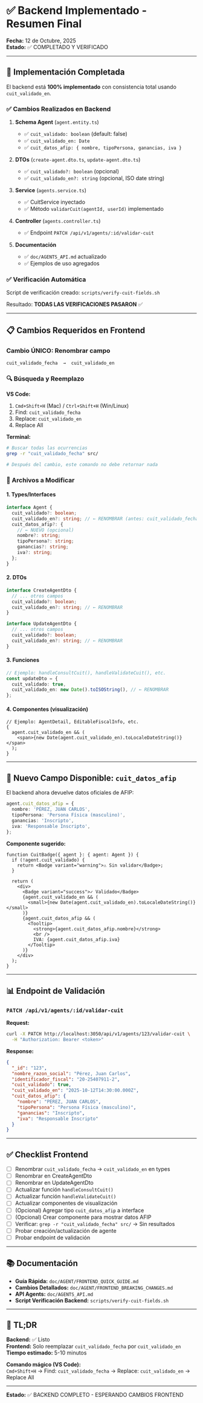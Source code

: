 # ✅ Backend Implementado - Resumen Final

**Fecha:** 12 de Octubre, 2025  
**Estado:** ✅ COMPLETADO Y VERIFICADO

---

## 🎯 Implementación Completada

El backend está **100% implementado** con consistencia total usando `cuit_validado_en`.

### ✅ Cambios Realizados en Backend

1. **Schema Agent** (`agent.entity.ts`)
   - ✅ `cuit_validado: boolean` (default: false)
   - ✅ `cuit_validado_en: Date`
   - ✅ `cuit_datos_afip: { nombre, tipoPersona, ganancias, iva }`

2. **DTOs** (`create-agent.dto.ts`, `update-agent.dto.ts`)
   - ✅ `cuit_validado?: boolean` (opcional)
   - ✅ `cuit_validado_en?: string` (opcional, ISO date string)

3. **Service** (`agents.service.ts`)
   - ✅ CuitService inyectado
   - ✅ Método `validarCuit(agentId, userId)` implementado

4. **Controller** (`agents.controller.ts`)
   - ✅ Endpoint `PATCH /api/v1/agents/:id/validar-cuit`

5. **Documentación**
   - ✅ `doc/AGENTS_API.md` actualizado
   - ✅ Ejemplos de uso agregados

### ✅ Verificación Automática

Script de verificación creado: `scripts/verify-cuit-fields.sh`

Resultado: **TODAS LAS VERIFICACIONES PASARON** ✅

---

## 📋 Cambios Requeridos en Frontend

### Cambio ÚNICO: Renombrar campo

```
cuit_validado_fecha  →  cuit_validado_en
```

### 🔍 Búsqueda y Reemplazo

**VS Code:**

1. `Cmd+Shift+H` (Mac) / `Ctrl+Shift+H` (Win/Linux)
2. Find: `cuit_validado_fecha`
3. Replace: `cuit_validado_en`
4. Replace All

**Terminal:**

```bash
# Buscar todas las ocurrencias
grep -r "cuit_validado_fecha" src/

# Después del cambio, este comando no debe retornar nada
```

### 📝 Archivos a Modificar

#### 1. Types/Interfaces

```typescript
interface Agent {
  cuit_validado?: boolean;
  cuit_validado_en?: string; // ← RENOMBRAR (antes: cuit_validado_fecha)
  cuit_datos_afip?: {
    // ← NUEVO (opcional)
    nombre?: string;
    tipoPersona?: string;
    ganancias?: string;
    iva?: string;
  };
}
```

#### 2. DTOs

```typescript
interface CreateAgentDto {
  // ... otros campos
  cuit_validado?: boolean;
  cuit_validado_en?: string; // ← RENOMBRAR
}

interface UpdateAgentDto {
  // ... otros campos
  cuit_validado?: boolean;
  cuit_validado_en?: string; // ← RENOMBRAR
}
```

#### 3. Funciones

```typescript
// Ejemplo: handleConsultCuit(), handleValidateCuit(), etc.
const updateDto = {
  cuit_validado: true,
  cuit_validado_en: new Date().toISOString(), // ← RENOMBRAR
};
```

#### 4. Componentes (visualización)

```tsx
// Ejemplo: AgentDetail, EditableFiscalInfo, etc.
{
  agent.cuit_validado_en && (
    <span>{new Date(agent.cuit_validado_en).toLocaleDateString()}</span>
  );
}
```

---

## 🎁 Nuevo Campo Disponible: `cuit_datos_afip`

El backend ahora devuelve datos oficiales de AFIP:

```typescript
agent.cuit_datos_afip = {
  nombre: 'PÉREZ, JUAN CARLOS',
  tipoPersona: 'Persona Física (masculino)',
  ganancias: 'Inscripto',
  iva: 'Responsable Inscripto',
};
```

**Componente sugerido:**

```tsx
function CuitBadge({ agent }: { agent: Agent }) {
  if (!agent.cuit_validado) {
    return <Badge variant="warning">⚠ Sin validar</Badge>;
  }

  return (
    <div>
      <Badge variant="success">✓ Validado</Badge>
      {agent.cuit_validado_en && (
        <small>{new Date(agent.cuit_validado_en).toLocaleDateString()}</small>
      )}
      {agent.cuit_datos_afip && (
        <Tooltip>
          <strong>{agent.cuit_datos_afip.nombre}</strong>
          <br />
          IVA: {agent.cuit_datos_afip.iva}
        </Tooltip>
      )}
    </div>
  );
}
```

---

## 📊 Endpoint de Validación

### `PATCH /api/v1/agents/:id/validar-cuit`

**Request:**

```bash
curl -X PATCH http://localhost:3050/api/v1/agents/123/validar-cuit \
  -H "Authorization: Bearer <token>"
```

**Response:**

```json
{
  "_id": "123",
  "nombre_razon_social": "Pérez, Juan Carlos",
  "identificador_fiscal": "20-25407911-2",
  "cuit_validado": true,
  "cuit_validado_en": "2025-10-12T14:30:00.000Z",
  "cuit_datos_afip": {
    "nombre": "PÉREZ, JUAN CARLOS",
    "tipoPersona": "Persona Física (masculino)",
    "ganancias": "Inscripto",
    "iva": "Responsable Inscripto"
  }
}
```

---

## ✅ Checklist Frontend

- [ ] Renombrar `cuit_validado_fecha` → `cuit_validado_en` en types
- [ ] Renombrar en CreateAgentDto
- [ ] Renombrar en UpdateAgentDto
- [ ] Actualizar función `handleConsultCuit()`
- [ ] Actualizar función `handleValidateCuit()`
- [ ] Actualizar componentes de visualización
- [ ] (Opcional) Agregar tipo `cuit_datos_afip` a interface
- [ ] (Opcional) Crear componente para mostrar datos AFIP
- [ ] Verificar: `grep -r "cuit_validado_fecha" src/` → Sin resultados
- [ ] Probar creación/actualización de agente
- [ ] Probar endpoint de validación

---

## 📚 Documentación

- **Guía Rápida:** `doc/AGENT/FRONTEND_QUICK_GUIDE.md`
- **Cambios Detallados:** `doc/AGENT/FRONTEND_BREAKING_CHANGES.md`
- **API Agents:** `doc/AGENTS_API.md`
- **Script Verificación Backend:** `scripts/verify-cuit-fields.sh`

---

## 🎯 TL;DR

**Backend:** ✅ Listo  
**Frontend:** Solo reemplazar `cuit_validado_fecha` por `cuit_validado_en`  
**Tiempo estimado:** 5-10 minutos

**Comando mágico (VS Code):**  
`Cmd+Shift+H` → Find: `cuit_validado_fecha` → Replace: `cuit_validado_en` → Replace All

---

**Estado:** ✅ BACKEND COMPLETO - ESPERANDO CAMBIOS FRONTEND
